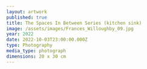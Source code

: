 ```yaml
---
layout: artwork
published: true
title: The Spaces In Between Series (kitchen sink)
image: /assets/images/Frances_Willoughby_09.jpg
year: 2022
date: 2022-10-03T23:00:00.000Z
type: Photography
media_type: photograph
dimensions: 20 x 30 cm
---
```


